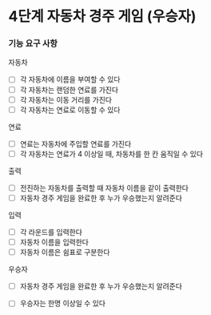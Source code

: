 
# 4단계 자동차 경주 게임 (우승자)

### 기능 요구 사항
자동차
- [ ] 각 자동차에 이름을 부여할 수 있다
- [ ] 각 자동차는 랜덤한 연료를 가진다
- [ ] 각 자동차는 이동 거리를 가진다
- [ ] 각 자동차는 연료로 이동할 수 있다

연료
- [ ] 연료는 자동차에 주입할 연료를 가진다 
- [ ] 각 자동차는 연료가 4 이상일 때, 차동차를 한 칸 움직일 수 있다

출력
- [ ] 전진하는 자동차를 출력할 때 자동차 이름을 같이 출력한다
- [ ] 자동차 경주 게임을 완료한 후 누가 우승했는지 알려준다

입력
- [ ] 각 라운드를 입력한다
- [ ] 자동차 이름을 입력한다
- [ ] 자동차 이름은 쉼표로 구분한다

우승자
- [ ] 자동차 경주 게임을 완료한 후 누가 우승했는지 알려준다
- [ ] 우승자는 한명 이상일 수 있다

